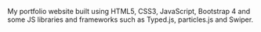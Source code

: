 My portfolio website built using HTML5, CSS3, JavaScript, Bootstrap 4 and some JS libraries and frameworks such as Typed.js, particles.js and Swiper.
